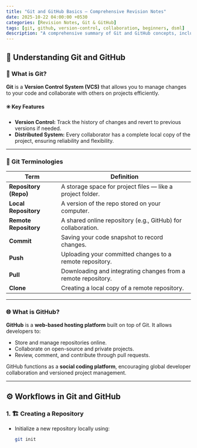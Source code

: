 ```yaml
---
title: "Git and GitHub Basics — Comprehensive Revision Notes"
date: 2025-10-22 04:00:00 +0530
categories: [Revision Notes, Git & GitHub]
tags: [git, github, version-control, collaboration, beginners, dsml]
description: "A comprehensive summary of Git and GitHub concepts, including key terminology, workflows, and practical examples for learners revising version control fundamentals."
---
```


## 🧠 Understanding Git and GitHub

### 🔹 What is Git?

**Git** is a **Version Control System (VCS)** that allows you to manage changes to your code and collaborate with others on projects efficiently.

#### ✳️ Key Features

- **Version Control:** Track the history of changes and revert to previous versions if needed.  
- **Distributed System:** Every collaborator has a complete local copy of the project, ensuring reliability and flexibility.  

---

### 📘 Git Terminologies

| Term | Definition |
|------|-------------|
| **Repository (Repo)** | A storage space for project files — like a project folder. |
| **Local Repository** | A version of the repo stored on your computer. |
| **Remote Repository** | A shared online repository (e.g., GitHub) for collaboration. |
| **Commit** | Saving your code snapshot to record changes. |
| **Push** | Uploading your committed changes to a remote repository. |
| **Pull** | Downloading and integrating changes from a remote repository. |
| **Clone** | Creating a local copy of a remote repository. |

---

### 🌐 What is GitHub?

**GitHub** is a **web-based hosting platform** built on top of Git. It allows developers to:

- Store and manage repositories online.  
- Collaborate on open-source and private projects.  
- Review, comment, and contribute through pull requests.  

GitHub functions as a **social coding platform**, encouraging global developer collaboration and versioned project management.

---

## ⚙️ Workflows in Git and GitHub

### 1. 🏗️ Creating a Repository
- Initialize a new repository locally using:
  ```bash
  git init
